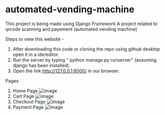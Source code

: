 # automated-vending-machine
This project is being made using Django Framework
A project related to qrcode scanning and payement (automated vending machine)

Steps to view this website - 
1. After downloading this code or cloning the repo using github desktop open it in a ide/editor.
2. Run the server by typing " python manage.py runserver" (assuming django has been installed).
3. Open the link http://127.0.0.1:8000/ in our browser.

Pages 
1. Home Page
  ![image](https://user-images.githubusercontent.com/82581367/142725320-c92bc14f-b9c3-4bd9-b40a-678d2cde135f.png)
2. Cart Page
  ![image](https://user-images.githubusercontent.com/82581367/142725334-e52416ad-753c-41b3-8e7d-279b413c4f06.png)
3. Checkout Page
  ![image](https://user-images.githubusercontent.com/82581367/142725342-3af92d3a-4b1f-44bf-bcb9-3657398781dc.png)
4. Payment Page
  ![image](https://user-images.githubusercontent.com/82581367/142725363-da70f605-2ebb-462c-a37e-a4b79539da64.png)

